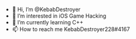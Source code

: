 - 👋 Hi, I’m @KebabDestroyer
- 👀 I’m interested in iOS Game Hacking
- 🌱 I’m currently learning C++
- 📫 How to reach me KebabDestroyer228#4167

<!---
Hate coding but still doing it ✨✨✨
--->
